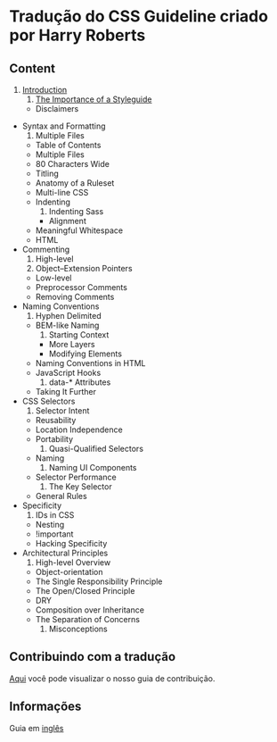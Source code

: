 # Tradução do CSS Guideline criado por Harry Roberts
## Content

1. [Introduction](chapters/1.Introduction.md)
    1. [The Importance of a Styleguide](chapters/1.i.The-Importance-of-a-Styleguide.md)
    * Disclaimers
* Syntax and Formatting
  1. Multiple Files
  * Table of Contents
  * Multiple Files
  * 80 Characters Wide
  * Titling
  * Anatomy of a Ruleset
  * Multi-line CSS
  * Indenting
    1. Indenting Sass
    * Alignment
  * Meaningful Whitespace
  * HTML
* Commenting
  1. High-level
    1. Object–Extension Pointers
  * Low-level
  * Preprocessor Comments
  * Removing Comments
* Naming Conventions
  1. Hyphen Delimited
  * BEM-like Naming
    1. Starting Context
    * More Layers
    * Modifying Elements
  * Naming Conventions in HTML
  * JavaScript Hooks
    1. data-* Attributes
  * Taking It Further
* CSS Selectors
  1. Selector Intent
  * Reusability
  * Location Independence
  * Portability
    1. Quasi-Qualified Selectors
  * Naming
    1. Naming UI Components
  * Selector Performance
    1. The Key Selector
  * General Rules
* Specificity
  1. IDs in CSS
  * Nesting
  * !important
  * Hacking Specificity
* Architectural Principles
  1. High-level Overview
  * Object-orientation
  * The Single Responsibility Principle
  * The Open/Closed Principle
  * DRY
  * Composition over Inheritance
  * The Separation of Concerns
    1. Misconceptions

## Contribuindo com a tradução
[Aqui](CONTRIBUTING.md) você pode visualizar o nosso guia de contribuição.

## Informações
Guia em [inglês](http://cssguidelin.es/)
